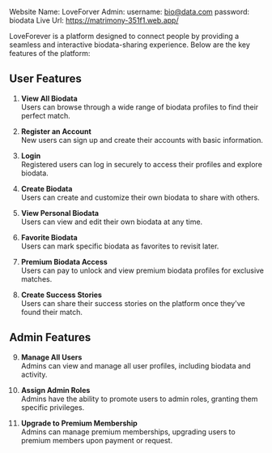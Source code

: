 Website Name: LoveForver
Admin: 
    username: bio@data.com
    password: biodata
Live Url: https://matrimony-351f1.web.app/


LoveForever is a platform designed to connect people by providing a seamless and interactive biodata-sharing experience. Below are the key features of the platform:

## User Features
1. **View All Biodata**  
   Users can browse through a wide range of biodata profiles to find their perfect match.

2. **Register an Account**  
   New users can sign up and create their accounts with basic information.

3. **Login**  
   Registered users can log in securely to access their profiles and explore biodata.

4. **Create Biodata**  
   Users can create and customize their own biodata to share with others.

5. **View Personal Biodata**  
   Users can view and edit their own biodata at any time.

6. **Favorite Biodata**  
   Users can mark specific biodata as favorites to revisit later.

7. **Premium Biodata Access**  
   Users can pay to unlock and view premium biodata profiles for exclusive matches.

8. **Create Success Stories**  
   Users can share their success stories on the platform once they've found their match.

## Admin Features
9. **Manage All Users**  
   Admins can view and manage all user profiles, including biodata and activity.

10. **Assign Admin Roles**  
    Admins have the ability to promote users to admin roles, granting them specific privileges.

11. **Upgrade to Premium Membership**  
    Admins can manage premium memberships, upgrading users to premium members upon payment or request.
